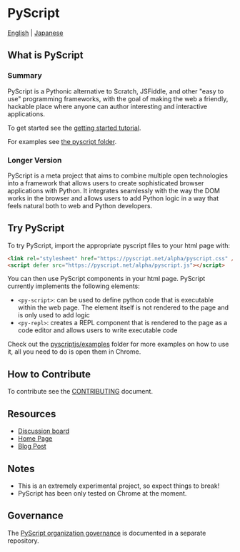 # PyScript
[English](README.md) | [Japanese](doc_jp/README.md)

## What is PyScript

### Summary
PyScript is a Pythonic alternative to Scratch, JSFiddle, and other "easy to use" programming frameworks, with the goal of making the web a friendly, hackable place where anyone can author interesting and interactive applications.

To get started see the [getting started tutorial](docs/tutorials/getting-started.md).

For examples see [the pyscript folder](pyscriptjs).

### Longer Version
PyScript is a meta project that aims to combine multiple open technologies into a framework that allows users to create sophisticated browser applications with Python. It integrates seamlessly with the way the DOM works in the browser and allows users to add Python logic in a way that feels natural both to web and Python developers.

## Try PyScript

To try PyScript, import the appropriate pyscript files to your html page with:
```html
<link rel="stylesheet" href="https://pyscript.net/alpha/pyscript.css" />
<script defer src="https://pyscript.net/alpha/pyscript.js"></script>
```
You can then use PyScript components in your html page. PyScript currently implements the following elements:

* `<py-script>`: can be used to define python code that is executable within the web page. The element itself is not rendered to the page and is only used to add logic
* `<py-repl>`: creates a REPL component that is rendered to the page as a code editor and allows users to write executable code

Check out the [pyscriptjs/examples](pyscriptjs/examples) folder for more examples on how to use it, all you need to do is open them in Chrome.

## How to Contribute

To contribute see the [CONTRIBUTING](CONTRIBUTING.md) document.

## Resources

* [Discussion board](https://community.anaconda.cloud/c/tech-topics/pyscript)
* [Home Page](https://pyscript.net/)
* [Blog Post](https://engineering.anaconda.com/2022/04/welcome-pyscript.html)

## Notes

* This is an extremely experimental project, so expect things to break!
* PyScript has been only tested on Chrome at the moment.

## Governance

The [PyScript organization governance](https://github.com/pyscript/governance) is documented in a separate repository.

